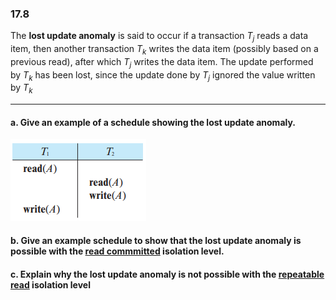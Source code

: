 ### 17.8

The <b>lost update anomaly</b> is said to occur if a transaction $T
_j$ reads a data item, then another transaction $T_k$ writes the data item (possibly based on a previous read), after which $T_j$ writes the data item. The update performed by $T_k$ has been lost, since the update done by $T_j$ ignored the value written by $T_k$

---

#### a. Give an example of a schedule showing the lost update anomaly.
![alt text](image-1.png)


#### b. Give an example schedule to show that the lost update anomaly is possible with the <u>read commmitted</u> isolation level.



#### c. Explain why the lost update anomaly is not possible with the <u>repeatable read</u> isolation level